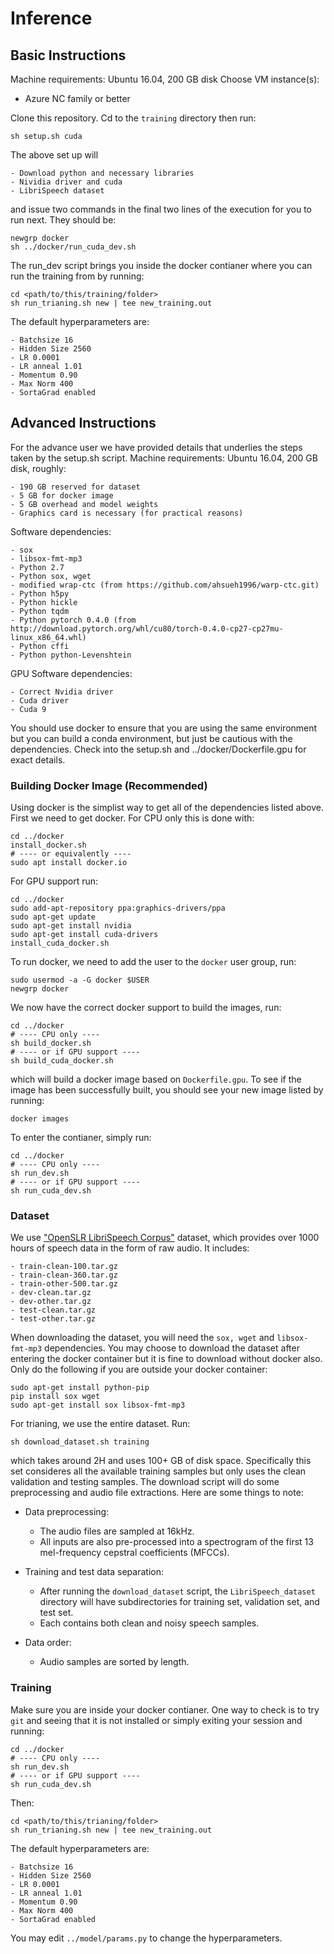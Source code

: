 # Inference

## Basic Instructions

Machine requirements: Ubuntu 16.04, 200 GB disk
Choose VM instance(s):
 
- Azure NC family or better

Clone this repository.
Cd to the `training` directory then run:

	sh setup.sh cuda

The above set up will

	- Download python and necessary libraries
	- Nividia driver and cuda
	- LibriSpeech dataset 

and issue two commands in the final two lines of the execution for you to run next. They should be:
	
	newgrp docker
	sh ../docker/run_cuda_dev.sh

The run_dev script brings you inside the docker contianer where you can run the training from by running:

	cd <path/to/this/training/folder>
	sh run_trianing.sh new | tee new_training.out
	
The default hyperparameters are:

	- Batchsize 16
	- Hidden Size 2560
	- LR 0.0001
	- LR anneal 1.01
	- Momentum 0.90
	- Max Norm 400
	- SortaGrad enabled

## Advanced Instructions

For the advance user we have provided details that underlies the steps taken by the setup.sh script.
Machine requirements: Ubuntu 16.04, 200 GB disk, roughly:

	- 190 GB reserved for dataset
	- 5 GB for docker image
	- 5 GB overhead and model weights
	- Graphics card is necessary (for practical reasons)

Software dependencies:

	- sox
	- libsox-fmt-mp3
	- Python 2.7
	- Python sox, wget
	- modified wrap-ctc (from https://github.com/ahsueh1996/warp-ctc.git)
	- Python h5py
	- Python hickle
	- Python tqdm
	- Python pytorch 0.4.0 (from http://download.pytorch.org/whl/cu80/torch-0.4.0-cp27-cp27mu-linux_x86_64.whl)
	- Python cffi
	- Python python-Levenshtein

GPU Software dependencies:

	- Correct Nvidia driver
	- Cuda driver
	- Cuda 9 

You should use docker to ensure that you are using the same environment but you can build a conda environment, but just be cautious with the dependencies. Check into the setup.sh and ../docker/Dockerfile.gpu for exact details.

### Building Docker Image (Recommended)

Using docker is the simplist way to get all of the dependencies listed above. First we need to get docker.
For CPU only this is done with:

	cd ../docker
	install_docker.sh
	# ---- or equivalently ----
	sudo apt install docker.io

For GPU support run:

	cd ../docker
	sudo add-apt-repository ppa:graphics-drivers/ppa
	sudo apt-get update
	sudo apt-get install nvidia
	sudo apt-get install cuda-drivers
	install_cuda_docker.sh

To run docker, we need to add the user to the `docker` user group, run:

	sudo usermod -a -G docker $USER
	newgrp docker
	
We now have the correct docker support to build the images, run:

	cd ../docker
	# ---- CPU only ----
	sh build_docker.sh
	# ---- or if GPU support ----
	sh build_cuda_docker.sh

which will build a docker image based on `Dockerfile.gpu`. To see if the image has been successfully built, you should see your new image listed by running:

	docker images

To enter the contianer, simply run:

	cd ../docker
	# ---- CPU only ----
	sh run_dev.sh
	# ---- or if GPU support ----
	sh run_cuda_dev.sh

### Dataset

We use ["OpenSLR LibriSpeech Corpus"](http://www.openslr.org/12/) dataset, which provides over 1000 hours of speech data in the form of raw audio. It includes:
	
	- train-clean-100.tar.gz
	- train-clean-360.tar.gz
	- train-other-500.tar.gz
	- dev-clean.tar.gz
	- dev-other.tar.gz
	- test-clean.tar.gz
	- test-other.tar.gz

When downloading the dataset, you will need the `sox, wget` and `libsox-fmt-mp3` dependencies.
You may choose to download the dataset after entering the docker container but it is fine to download without docker also.
Only do the following if you are outside your docker container:

	sudo apt-get install python-pip
	pip install sox wget
	sudo apt-get install sox libsox-fmt-mp3
	
For trianing, we use the entire dataset. Run:

	sh download_dataset.sh training

which takes around 2H and uses 100+ GB of disk space.
Specifically this set consideres all the available training samples but only uses the clean validation and testing samples.
The download script will do some preprocessing and audio file extractions. Here are some things to note:
	
  - Data preprocessing:
    - The audio files are sampled at 16kHz.
    - All inputs are also pre-processed into a spectrogram of the first 13 mel-frequency cepstral coefficients (MFCCs).
	
  - Training and test data separation:
    - After running the `download_dataset` script, the `LibriSpeech_dataset` directory will have subdirectories for training set, validation set, and test set.
    - Each contains both clean and noisy speech samples.

  - Data order:
    - Audio samples are sorted by length.

### Training

Make sure you are inside your docker contianer. One way to check is to try `git` and seeing that it is not installed or simply exiting your session and running:

	cd ../docker
	# ---- CPU only ----
	sh run_dev.sh
	# ---- or if GPU support ----
	sh run_cuda_dev.sh
	
Then:

	cd <path/to/this/trianing/folder>
	sh run_trianing.sh new | tee new_training.out

The default hyperparameters are:

	- Batchsize 16
	- Hidden Size 2560
	- LR 0.0001
	- LR anneal 1.01
	- Momentum 0.90
	- Max Norm 400
	- SortaGrad enabled

You may edit `../model/params.py` to change the hyperparameters.
